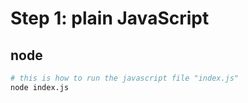 


# Step 1: plain JavaScript

## node

```bash
# this is how to run the javascript file "index.js"
node index.js
```
